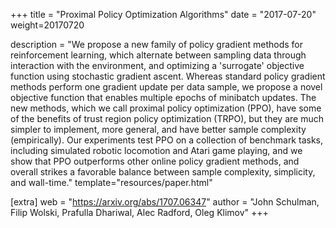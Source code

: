 +++
title = "Proximal Policy Optimization Algorithms"
date = "2017-07-20"
weight=20170720

description = "We propose a new family of policy gradient methods for reinforcement learning, which alternate between sampling data through interaction with the environment, and optimizing a 'surrogate' objective function using stochastic gradient ascent. Whereas standard policy gradient methods perform one gradient update per data sample, we propose a novel objective function that enables multiple epochs of minibatch updates. The new methods, which we call proximal policy optimization (PPO), have some of the benefits of trust region policy optimization (TRPO), but they are much simpler to implement, more general, and have better sample complexity (empirically). Our experiments test PPO on a collection of benchmark tasks, including simulated robotic locomotion and Atari game playing, and we show that PPO outperforms other online policy gradient methods, and overall strikes a favorable balance between sample complexity, simplicity, and wall-time."
template="resources/paper.html"

[extra]
web = "https://arxiv.org/abs/1707.06347"
author = "John Schulman, Filip Wolski, Prafulla Dhariwal, Alec Radford, Oleg Klimov"
+++
